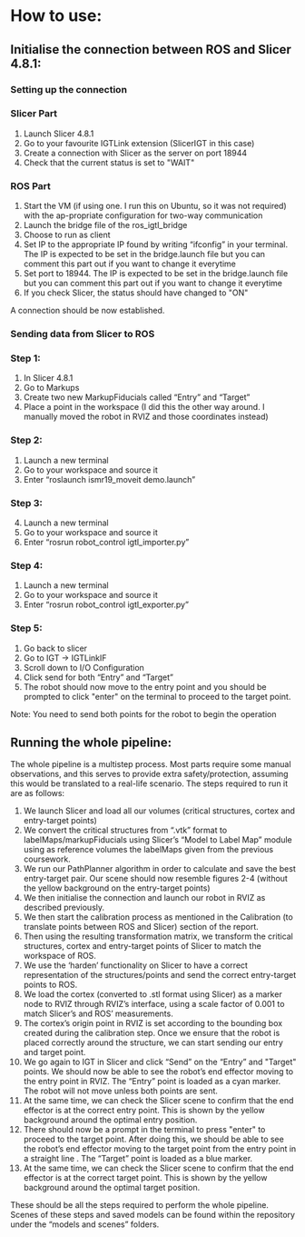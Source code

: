 # How to use:

## Initialise the connection between ROS and Slicer 4.8.1:
### Setting up the connection
### Slicer Part
1.	Launch Slicer 4.8.1
2.	Go to your favourite IGTLink extension (SlicerIGT in this case)
3.	Create a connection with Slicer as the server on port 18944
4.  Check that the current status is set to "WAIT"
### ROS Part
1.	Start the VM (if using one. I run this on Ubuntu, so it was not required) with the ap-propriate configuration for two-way communication
2.	Launch the bridge file of the ros_igtl_bridge 
3.	Choose to run as client
4.	Set IP to the appropriate IP found by writing “ifconfig” in your terminal. The IP is expected to be set in the bridge.launch file but you can comment this part out if you want to change it everytime
5.	Set port to 18944. The IP is expected to be set in the bridge.launch file but you can comment this part out if you want to change it everytime
6.  If you check Slicer, the status should have changed to "ON"

A connection should be now established.

### Sending data from Slicer to ROS
### Step 1:
1.	In Slicer 4.8.1
2.	Go to Markups
3.	Create two new MarkupFiducials called “Entry” and “Target”
4.	Place a point in the workspace (I did this the other way around. I manually moved the robot in RVIZ and those coordinates instead)
### Step 2:
1.	Launch a new terminal
2.	Go to your workspace and source it
3.	Enter “roslaunch ismr19_moveit demo.launch”
### Step 3:
4.	Launch a new terminal
5.	Go to your workspace and source it
6.	Enter “rosrun robot_control igtl_importer.py”
### Step 4:
1.	Launch a new terminal
2.	Go to your workspace and source it
3.	Enter “rosrun robot_control igtl_exporter.py”
### Step 5:
1.	Go back to slicer
2.	Go to IGT -> IGTLinkIF
3.	Scroll down to I/O Configuration
4.	Click send for both “Entry” and “Target”
5.  The robot should now move to the entry point and you should be prompted to click "enter" on the terminal to proceed to the target point. 

Note: You need to send both points for the robot to begin the operation

## Running the whole pipeline:
The whole pipeline is a multistep process. Most parts require some manual observations, and this serves to provide extra safety/protection, assuming this would be translated to a real-life scenario. The steps required to run it are as follows:
1.	We launch Slicer and load all our volumes (critical structures, cortex and entry-target points)
2.	We convert the critical structures from “.vtk” format to labelMaps/markupFiducials using Slicer’s “Model to Label Map” module using as reference volumes the labelMaps given from the previous coursework.
3.	We run our PathPlanner algorithm in order to calculate and save the best entry-target pair. Our scene should now resemble figures 2-4 (without the yellow background on the entry-target points)
4.	We then initialise the connection and launch our robot in RVIZ as described previously.
5.	We then start the calibration process as mentioned in the Calibration (to translate points between ROS and Slicer) section of the report.
6.	Then using the resulting transformation matrix, we transform the critical structures, cortex and entry-target points of Slicer to match the workspace of ROS. 
7.	We use the ‘harden’ functionality on Slicer to have a correct representation of the structures/points and send the correct entry-target points to ROS.
8.	We load the cortex (converted to .stl format using Slicer) as a marker node to RVIZ through RVIZ’s interface, using a scale factor of 0.001 to match Slicer’s and ROS’ measurements. 
9.	The cortex’s origin point in RVIZ is set according to the bounding box created during the calibration step. Once we ensure that the robot is placed correctly around the structure, we can start sending our entry and target point.
10.	We go again to IGT in Slicer and click “Send” on the “Entry” and "Target" points. We should now be able to see the robot’s end effector moving to the entry point in RVIZ. The “Entry” point is loaded as a cyan marker. The robot will not move unless both points are sent.
11.	At the same time, we can check the Slicer scene to confirm that the end effector is at the correct entry point. This is shown by the yellow background around the optimal entry position.
12.	There should now be a prompt in the terminal to press "enter" to proceed to the target point. After doing this, we should be able to see the robot’s end effector moving to the target point from the entry point in a straight line . The “Target” point is loaded as a blue marker.
13.	At the same time, we can check the Slicer scene to confirm that the end effector is at the correct target point. This is shown by the yellow background around the optimal target position.

These should be all the steps required to perform the whole pipeline. Scenes of these steps and saved models can be found within the repository under the “models and scenes” folders.

